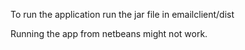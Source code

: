 To run the application run the jar file in emailclient/dist

Running the app from netbeans might not work.

